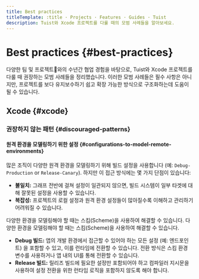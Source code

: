 ```yaml
---
title: Best practices
titleTemplate: :title · Projects · Features · Guides · Tuist
description: Tuist와 Xcode 프로젝트를 다룰 때의 모범 사례들을 알아보세요.
---
```


# Best practices {#best-practices}

다양한 팀 및 프로젝트와의 수년간 협업 경험을 바탕으로, Tuist와 Xcode 프로젝트를 다룰 때 권장하는 모범 사례들을 정리했습니다. 이러한 모범 사례들은 필수 사항은 아니지만, 프로젝트를 보다 유지보수하기 쉽고 확장 가능한 방식으로 구조화하는데 도움이 될 수 있습니다.

## Xcode {#xcode}

### 권장하지 않는 패턴 {#discouraged-patterns}

#### 원격 환경을 모델링하기 위한 설정 {#configurations-to-model-remote-environments}

많은 조직이 다양한 원격 환경을 모델링하기 위해 빌드 설정을 사용합니다 (예: `Debug-Production` or `Release-Canary`). 하지만 이 접근 방식에는 몇 가지 단점이 있습니다:

- **불일치:** 그래프 전반에 걸쳐 설정이 일관되지 않으면, 빌드 시스템이 일부 타겟에 대해 잘못된 설정을 사용할 수 있습니다.
- **복잡성:** 프로젝트의 로컬 설정과 원격 환경 설정들이 많아질수록 이해하고 관리하기 어려워질 수 있습니다.

다양한 환경을 모델링해야 할 때는 스킴(Scheme)을 사용하여 해결할 수 있습니다. 다양한 환경을 모델링해야 할 때는 스킴(Scheme)을 사용하여 해결할 수 있습니다.

- **Debug 빌드:** 앱의 개발 환경에서 접근할 수 있어야 하는 모든 설정 (예: 엔드포인트) 을 포함할 수 있고, 이를 런타임에 전환할 수 있습니다. 전환 방식은 스킴 환경 변수를 사용하거나 앱 내의 UI를 통해 전환할 수 있습니다.
- **Release 빌드:** 릴리즈 빌드에 필요한 설정만 포함되어야 하고 컴파일러 지시문을 사용하여 설정 전환을 위한 런타임 로직을 포함하지 않도록 해야 합니다.
